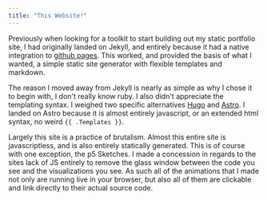 ```yaml
---
title: "This Website!"
---
```


Previously when looking for a toolkit to start building out my static
portfolio site, I had originally landed on Jekyll, and entirely because
it had a native integration to [github pages](https://pages.github.com/).
This worked, and provided the basis of what I wanted, a simple static site
generator with flexible templates and markdown.

The reason I moved away from Jekyll is nearly as simple as why I chose it
to begin with, I don't really know ruby. I also didn't appreciate the
templating syntax. I weighed two specific alternatives [Hugo](https://gohugo.io/)
and [Astro](https://astro.build/). I landed on Astro because it is almost entirely
javascript, or an extended html syntax, no weird `{{ .Templates }}`.

Largely this site is a practice of brutalism. Almost this entire site is javascriptless,
and is also entirely statically generated. This is of course with one exception,
the p5 Sketches. I made a concession in regards to the sites lack of JS entirely
to remove the glass window between the code you see and the visualizations you see.
As such all of the animations that I made not only are running live in your browser,
but also all of them are clickable and link directly to their actual source code.

